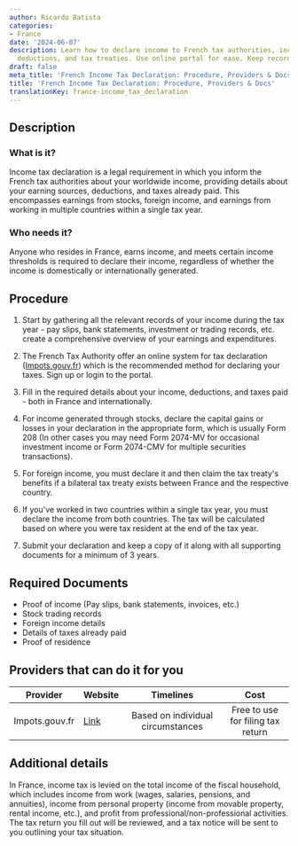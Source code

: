 ```yaml
---
author: Ricardo Batista
categories:
- France
date: '2024-06-07'
description: Learn how to declare income to French tax authorities, including sources,
  deductions, and tax treaties. Use online portal for ease. Keep records for 3 years.
draft: false
meta_title: 'French Income Tax Declaration: Procedure, Providers & Docs'
title: 'French Income Tax Declaration: Procedure, Providers & Docs'
translationKey: france-income_tax_declaration
---
```



## Description
### What is it?
Income tax declaration is a legal requirement in which you inform the French tax authorities about your worldwide income, providing details about your earning sources, deductions, and taxes already paid. This encompasses earnings from stocks, foreign income, and earnings from working in multiple countries within a single tax year.
### Who needs it?
Anyone who resides in France, earns income, and meets certain income thresholds is required to declare their income, regardless of whether the income is domestically or internationally generated.

## Procedure
1. Start by gathering all the relevant records of your income during the tax year - pay slips, bank statements, investment or trading records, etc. create a comprehensive overview of your earnings and expenditures.
   
2. The French Tax Authority offer an online system for tax declaration ([Impots.gouv.fr](https://www.impots.gouv.fr/portail/)) which is the recommended method for declaring your taxes. Sign up or login to the portal.

3. Fill in the required details about your income, deductions, and taxes paid - both in France and internationally.
   
4. For income generated through stocks, declare the capital gains or losses in your declaration in the appropriate form, which is usually Form 208 (In other cases you may need Form 2074-MV for occasional investment income or Form 2074-CMV for multiple securities transactions).

5. For foreign income, you must declare it and then claim the tax treaty's benefits if a bilateral tax treaty exists between France and the respective country.

6. If you've worked in two countries within a single tax year, you must declare the income from both countries. The tax will be calculated based on where you were tax resident at the end of the tax year.

7. Submit your declaration and keep a copy of it along with all supporting documents for a minimum of 3 years.

## Required Documents
- Proof of income (Pay slips, bank statements, invoices, etc.)
- Stock trading records
- Foreign income details
- Details of taxes already paid
- Proof of residence

## Providers that can do it for you

| Provider        |     Website     |     Timelines    |       Cost      |
| --------------- | --------------- |  :-------------: | :-------------: |
| Impots.gouv.fr  |  [Link](https://www.impots.gouv.fr/portail/)       |      Based on individual circumstances      |        Free to use for filing tax return      |

## Additional details
In France, income tax is levied on the total income of the fiscal household, which includes income from work (wages, salaries, pensions, and annuities), income from personal property (income from movable property, rental income, etc.), and profit from professional/non-professional activities. The tax return you fill out will be reviewed, and a tax notice will be sent to you outlining your tax situation.